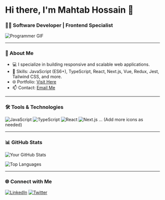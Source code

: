 # Hi there, I'm Mahtab Hossain 👋
### 👨‍💻 Software Developer | Frontend Specialist

![Programmer GIF](https://media.giphy.com/media/qgQUggAC3Pfv687qPC/giphy.gif)

---

### 🚀 About Me
- 💻 I specialize in building responsive and scalable web applications.
- 🔧 Skills: JavaScript (ES6+), TypeScript, React, Next.js, Vue, Redux, Jest, Tailwind CSS, and more.
- 🌐 Portfolio: [Visit Here](https://mahtab-portfolio-three.vercel.app/)
- 📫 Contact: [Email Me](mailto:youremail@example.com)

---

### 🛠️ Tools & Technologies
![JavaScript](https://img.shields.io/badge/JavaScript-F7DF1E?style=flat&logo=javascript&logoColor=black)
![TypeScript](https://img.shields.io/badge/TypeScript-007ACC?style=flat&logo=typescript&logoColor=white)
![React](https://img.shields.io/badge/React-61DAFB?style=flat&logo=react&logoColor=black)
![Next.js](https://img.shields.io/badge/Next.js-000000?style=flat&logo=nextdotjs&logoColor=white)
... (Add more icons as needed)

---

### 📊 GitHub Stats
![Your GitHub Stats](https://github-readme-stats.vercel.app/api?username=hossainMahtab&show_icons=true&theme=radical)

![Top Languages](https://github-readme-stats.vercel.app/api/top-langs/?username=hossainMahtab&layout=compact&theme=radical)

---

### 🌐 Connect with Me
[![LinkedIn](https://img.shields.io/badge/LinkedIn-0A66C2?style=flat&logo=linkedin&logoColor=white)](https://linkedin.com/in/your-link)
[![Twitter](https://img.shields.io/badge/Twitter-1DA1F2?style=flat&logo=twitter&logoColor=white)](https://twitter.com/your-link)
